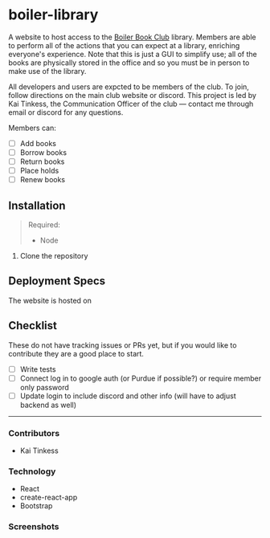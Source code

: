 # boiler-library

A website to host access to the [Boiler Book Club](https://boilerbookclub.com) library. Members are able to perform all of the actions that you can expect at a library, enriching everyone's experience. Note that this is just a GUI to simplify use; all of the books are physically stored in the office and so you must be in person to make use of the library.

All developers and users are expcted to be members of the club. To join, follow directions on the main club website or discord. This project is led by Kai Tinkess, the Communication Officer of the club — contact me through email or discord for any questions.

Members can:
- [ ] Add books
- [ ] Borrow books
- [ ] Return books
- [ ] Place holds
- [ ] Renew books

## Installation

> Required:
> - Node


1. Clone the repository

## Deployment Specs

The website is hosted on 

## Checklist

These do not have tracking issues or PRs yet, but if you would like to contribute they are a good place to start.

- [ ] Write tests
- [ ] Connect log in to google auth (or Purdue if possible?) or require member only password
- [ ] Update login to include discord and other info (will have to adjust backend as well)

----
### Contributors

- Kai Tinkess

### Technology

- React
- create-react-app
- Bootstrap

### Screenshots


